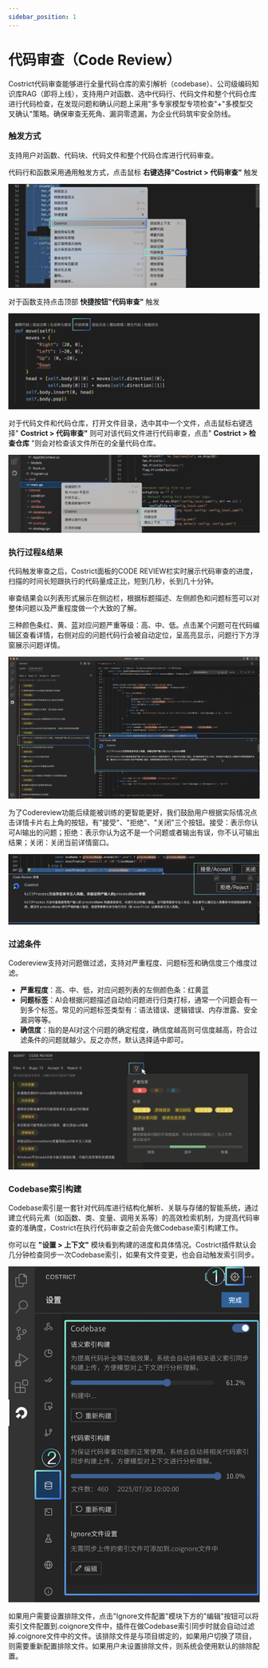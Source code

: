 ```yaml
---
sidebar_position: 1
---
```


# 代码审查（Code Review）

Costrict代码审查能够进行全量代码仓库的索引解析（codebase）、公司级编码知识库RAG（即将上线），支持用户对函数、选中代码行、代码文件和整个代码仓库进行代码检查，在发现问题和确认问题上采用"多专家模型专项检查"+"多模型交叉确认"策略。确保审查无死角、漏洞零遗漏，为企业代码筑牢安全防线。

### 触发方式

支持用户对函数、代码块、代码文件和整个代码仓库进行代码审查。

代码行和函数采用通用触发方式，点击鼠标 **右键选择"Costrict > 代码审查"** 触发

![alt text](img/12.png)

对于函数支持点击顶部 **快捷按钮"代码审查"** 触发

![alt text](img/13.png)

对于代码文件和代码仓库，打开文件目录，选中其中一个文件，点击鼠标右键选择" **Costrict > 代码审查"** 则可对该代码文件进行代码审查，点击" **Costrict > 检查仓库** "则会对检查该文件所在的全量代码仓库。

![alt text](img/14.png)

### 执行过程&结果

代码触发审查之后，Costrict面板的CODE REVIEW栏实时展示代码审查的进度，扫描的时间长短跟执行的代码量成正比，短到几秒，长到几十分钟。

审查结果会以列表形式展示在侧边栏，根据标题描述、左侧颜色和问题标签可以对整体问题以及严重程度做一个大致的了解。

三种颜色条红、黄、蓝对应问题严重等级：高、中、低。点击某个问题可在代码编辑区查看详情，右侧对应的问题代码行会被自动定位，呈高亮显示，问题行下方浮窗展示问题详情。

![alt text](img/15.png)

为了Codereview功能后续能被训练的更智能更好，我们鼓励用户根据实际情况点击详情卡片右上角的按钮，有"接受"、"拒绝"、"关闭"三个按钮。接受：表示你认可AI输出的问题；拒绝：表示你认为这不是一个问题或者输出有误，你不认可输出结果；关闭：关闭当前详情窗口。

![alt text](img/16.png)

### 过滤条件

Codereview支持对问题做过滤，支持对严重程度、问题标签和确信度三个维度过滤。

- **严重程度**：高、中、低，对应问题列表的左侧颜色条：红黄蓝
- **问题标签**：AI会根据问题描述自动给问题进行归类打标，通常一个问题会有一到多个标签。常见的问题标签类型有：语法错误、逻辑错误、内存泄露、安全漏洞等等。
- **确信度**：指的是AI对这个问题的确定程度，确信度越高则可信度越高，符合过滤条件的问题就越少。反之亦然，默认选择适中即可。

![alt text](img/17.png)

### Codebase索引构建

Codebase索引是一套针对代码库进行结构化解析、关联与存储的智能系统，通过建立代码元素（如函数、类、变量、调用关系等）的高效检索机制，为提高代码审查的准确度，Costrict在执行代码审查之前会先做Codebase索引构建工作。

你可以在 **"设置 > 上下文"** 模块看到构建的进度和具体情况。Costrict插件默认会几分钟检查同步一次Codebase索引，如果有文件变更，也会自动触发索引同步。

![alt text](img/18.png)

如果用户需要设置排除文件，点击"Ignore文件配置"模块下方的"编辑"按钮可以将索引文件配置到.coignore文件中，插件在做Codebase索引同步时就会自动过滤掉.coignore文件中的文件。该排除文件是与项目绑定的，如果用户切换了项目，则需要重新配置排除文件。如果用户未设置排除文件，则系统会使用默认的排除配置。